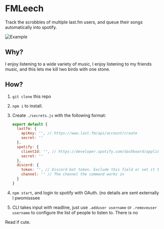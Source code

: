 # FMLeech
Track the scrobbles of multiple last.fm users, and queue their songs automatically into spotify.

![Example](https://cdn.discordapp.com/attachments/548683437524123660/781652606338596924/unknown.png)

## Why?
I enjoy listening to a wide variety of music, I enjoy listening to my friends music, and this lets me kill two birds with one stone.

## How?

1. `git clone` this repo
2. `npm i` to install.
3. Create `./secrets.js` with the following format:

    ```js
    export default {
      lastfm: { 
        apiKey: '', // https://www.last.fm/api/account/create
        secret: ''
      },
      spotify: {
        clientId: '', // https://developer.spotify.com/dashboard/applications and set the redirectUri to http://localhost:6969/callback
        secret: ''
      },
      discord: {
        token: '', // Discord bot token. Exclude this field or set it to null to disable the !segQ command.
        channel: '' // The channel the command works in
      }
    }
    ````
4. `npm start`, and login to spotify with OAuth. (no details are sent externally I pwomisssee
5. CLI takes input with readline, just use `.adduser username` or `.removeuser username` to configure the list of people to listen to. There is no

Read if cute.
